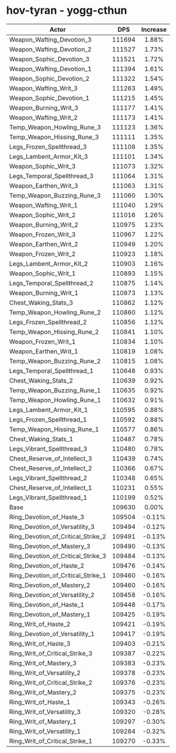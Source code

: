 # hov-tyran - yogg-cthun
| Actor | DPS | Increase |
|---|:---:|:---:|
|Weapon_Wafting_Devotion_3|111694|1.88%|
|Weapon_Wafting_Devotion_2|111527|1.73%|
|Weapon_Sophic_Devotion_3|111521|1.72%|
|Weapon_Wafting_Devotion_1|111394|1.61%|
|Weapon_Sophic_Devotion_2|111322|1.54%|
|Weapon_Wafting_Writ_3|111263|1.49%|
|Weapon_Sophic_Devotion_1|111215|1.45%|
|Weapon_Burning_Writ_3|111177|1.41%|
|Weapon_Wafting_Writ_2|111173|1.41%|
|Temp_Weapon_Howling_Rune_3|111123|1.36%|
|Temp_Weapon_Hissing_Rune_3|111111|1.35%|
|Legs_Frozen_Spellthread_3|111108|1.35%|
|Legs_Lambent_Armor_Kit_3|111101|1.34%|
|Weapon_Sophic_Writ_3|111073|1.32%|
|Legs_Temporal_Spellthread_3|111064|1.31%|
|Weapon_Earthen_Writ_3|111063|1.31%|
|Temp_Weapon_Buzzing_Rune_3|111060|1.30%|
|Weapon_Wafting_Writ_1|111040|1.29%|
|Weapon_Sophic_Writ_2|111016|1.26%|
|Weapon_Burning_Writ_2|110975|1.23%|
|Weapon_Frozen_Writ_3|110967|1.22%|
|Weapon_Earthen_Writ_2|110949|1.20%|
|Weapon_Frozen_Writ_2|110923|1.18%|
|Legs_Lambent_Armor_Kit_2|110903|1.16%|
|Weapon_Sophic_Writ_1|110893|1.15%|
|Legs_Temporal_Spellthread_2|110875|1.14%|
|Weapon_Burning_Writ_1|110873|1.13%|
|Chest_Waking_Stats_3|110862|1.12%|
|Temp_Weapon_Howling_Rune_2|110860|1.12%|
|Legs_Frozen_Spellthread_2|110856|1.12%|
|Temp_Weapon_Hissing_Rune_2|110841|1.10%|
|Weapon_Frozen_Writ_1|110834|1.10%|
|Weapon_Earthen_Writ_1|110819|1.08%|
|Temp_Weapon_Buzzing_Rune_2|110815|1.08%|
|Legs_Temporal_Spellthread_1|110648|0.93%|
|Chest_Waking_Stats_2|110639|0.92%|
|Temp_Weapon_Buzzing_Rune_1|110635|0.92%|
|Temp_Weapon_Howling_Rune_1|110632|0.91%|
|Legs_Lambent_Armor_Kit_1|110595|0.88%|
|Legs_Frozen_Spellthread_1|110592|0.88%|
|Temp_Weapon_Hissing_Rune_1|110577|0.86%|
|Chest_Waking_Stats_1|110487|0.78%|
|Legs_Vibrant_Spellthread_3|110480|0.78%|
|Chest_Reserve_of_Intellect_3|110439|0.74%|
|Chest_Reserve_of_Intellect_2|110366|0.67%|
|Legs_Vibrant_Spellthread_2|110348|0.65%|
|Chest_Reserve_of_Intellect_1|110231|0.55%|
|Legs_Vibrant_Spellthread_1|110199|0.52%|
|Base|109630|0.00%|
|Ring_Devotion_of_Haste_3|109504|-0.11%|
|Ring_Devotion_of_Versatility_3|109494|-0.12%|
|Ring_Devotion_of_Critical_Strike_2|109491|-0.13%|
|Ring_Devotion_of_Mastery_3|109490|-0.13%|
|Ring_Devotion_of_Critical_Strike_3|109484|-0.13%|
|Ring_Devotion_of_Haste_2|109476|-0.14%|
|Ring_Devotion_of_Critical_Strike_1|109460|-0.16%|
|Ring_Devotion_of_Mastery_2|109460|-0.16%|
|Ring_Devotion_of_Versatility_2|109458|-0.16%|
|Ring_Devotion_of_Haste_1|109448|-0.17%|
|Ring_Devotion_of_Mastery_1|109425|-0.19%|
|Ring_Writ_of_Haste_2|109421|-0.19%|
|Ring_Devotion_of_Versatility_1|109417|-0.19%|
|Ring_Writ_of_Haste_3|109403|-0.21%|
|Ring_Writ_of_Critical_Strike_3|109387|-0.22%|
|Ring_Writ_of_Mastery_3|109383|-0.23%|
|Ring_Writ_of_Versatility_2|109378|-0.23%|
|Ring_Writ_of_Critical_Strike_2|109376|-0.23%|
|Ring_Writ_of_Mastery_2|109375|-0.23%|
|Ring_Writ_of_Haste_1|109343|-0.26%|
|Ring_Writ_of_Versatility_3|109320|-0.28%|
|Ring_Writ_of_Mastery_1|109297|-0.30%|
|Ring_Writ_of_Versatility_1|109284|-0.32%|
|Ring_Writ_of_Critical_Strike_1|109270|-0.33%|
